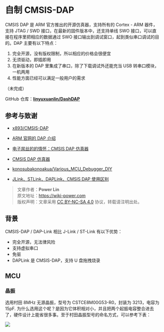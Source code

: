 # 自制 CMSIS-DAP

CMSIS DAP 是 ARM 官方推出的开源仿真器，支持所有的 Cortex - ARM 器件，支持 JTAG / SWD 接口，在最新的固件版本中，还支持单线 SWO 接口，可以直接在程序里把相应的数据通过 SWO 接口输出到调试窗口，起到类似串口调试的目的。DAP 主要有以下特点：

1. 完全开源，没有版权限制，所以相应的价格会很便宜
2. 无须驱动，即插即用
3. 在新版本的 DAP 里集成了串口，除了下载调试外还能充当 USB 转串口模块，一机两用
4. 性能方面已经可以满足一般用户的需求

（未完成）

GitHub 仓库：[**linyuxuanlin/DashDAP**](https://github.com/linyuxuanlin/DashDAP)

## 参考与致谢

- [x893/CMSIS-DAP](https://github.com/x893/CMSIS-DAP)
- [ARM 官网的 DAP 介绍](http://www.keil.com/pack/doc/cmsis/DAP/html/index.html)
- [电子屌丝的的情怀：CMSIS DAP 仿真器](http://www.stmcu.org.cn/module/forum/thread-610968-1-2.html)
- [CMSIS DAP 仿真器](https://item.taobao.com/item.htm?spm=a1z10.1-c.w5003-21405148310.36.78726a3dta5ieC&id=550828063764&scene=taobao_shop)
- [konosubakonoakua/Various_MCU_Debugger_DIY](https://github.com/konosubakonoakua/Various_MCU_Debugger_DIY)

- [JLink、STLink、DAPLink、CMSIS DAP 使用区别](https://blog.csdn.net/zhouml_msn/article/details/105298776)

> 文章作者：**Power Lin**  
> 原文地址：<https://wiki-power.com>  
> 版权声明：文章采用 [CC BY-NC-SA 4.0](https://creativecommons.org/licenses/by/4.0/deed.zh) 协议，转载请注明出处。

## 背景

CMSIS-DAP / DAP-Link 相比 J-Link / ST-Link 有以下优势：

- 完全开源，无法律风险
- 支持虚拟串口
- 免驱
- DAPLink 是 CMSIS-DAP，支持 U 盘拖拽烧录

## MCU

### 晶振

选用村田 8MHz 无源晶振，型号为 CSTCE8M00G53-R0，封装为 3213，电容为 15pF. 为什么选用这个呢？是因为它体积相对小，并且把两个起振电容整合进去了，硬件设计上能省很多事。至于村田晶振型号的命名方式，可以参考下表：

![](https://wiki-media-1253965369.cos.ap-guangzhou.myqcloud.com/img/20200612143451.jpg)
